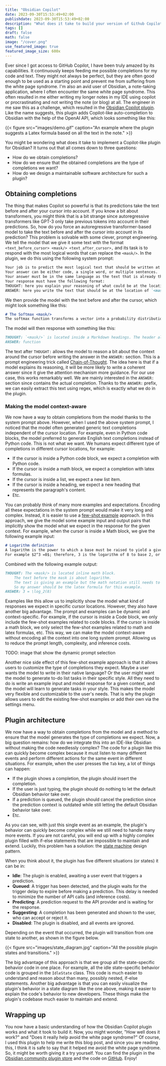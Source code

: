 ```yaml
---
title: "Obsidian Copilot"
date: 2023-09-30T15:53:49+02:00
publishdate: 2023-09-30T15:53:49+02:00
description: "What does it take to build your version of Github Copilot? Find out here, where I explain how I built the Obsidian Copilot plugin."
tags: []
draft: false
math: false
image: "/cover.png"
use_featured_image: true
featured_image_size: 600x
---
```


Ever since I got access to GitHub Copilot, I have been truly amazed by its capabilities.
It continuously keeps feeding me possible completions for my code and text.
They might not always be perfect, but they are often good enough to be used as a starting point and prevent me from suffering from the white page syndrome.
I'm also an avid user of Obsidian, a note-taking application, where I often encounter the same white page syndrome.
This often resulted in me either writing my longer notes in my IDE using copilot or procrastinating and not writing the note (or blog) at all.
The engineer in me saw this as a challenge, which resulted in the [Obsidian Copilot plugin](https://obsidian.md/plugins?search=Copilot%20auto%20completion).
Like the name suggests, this plugin adds Copilot-like auto-completion to Obsidian with the help of the OpenAI API, which looks something like this:

{{< figure src="images/demo.gif" caption="An example where the plugin suggests a Latex formula based on all the text in the note." >}}

You might be wondering what does it take to implement a Copilot-like plugin for Obsidian?
It turns out that all comes down to three questions:

- How do we obtain completions?
- How do we ensure that the obtained completions are the type of completions we want?
- How do we design a maintainable software architecture for such a plugin?

## Obtaining completions

The thing that makes Copilot so powerful is that its predictions take the text before and after your cursor into account.
If you know a bit about transformers, you might think that is a bit strange since autoregressive transformers like GPT-3 only take previous tokens into account in their predictions.
So, how do you force an autoregressive transformer-based model to take the text before and after the cursor into account in its prediction?
This problem is solvable with some clever, prompt engineering.
We tell the model that we give it some text with the format `<text_before_cursor> <mask/> <text_after_cursor>,` and its task is to respond with the most logical words that can replace the `<mask/>`.
In the plugin, we do this using the following system prompt:

```markdown
Your job is to predict the most logical text that should be written at the location of the `<mask/>`.
Your answer can be either code, a single word, or multiple sentences.
Your answer must be in the same language as the text that is already there.
Your response must have the following format:
THOUGHT: here you explain your reasoning of what could be at the location of `<mask/>`
ANSWER: here you write the text that should be at the location of `<mask/>`
```

We then provide the model with the text before and after the cursor, which might look something like this:

```markdown
# The Softmax <mask/>
The softmax function transforms a vector into a probability distribution such that the sum of the vector is equal to 1
```

The model will then response with something like this:

```markdown
THOUGHT: `<mask/>` is located inside a Markdown headings. The header already contains the text "The Softmax" contains so my answer should be coherent with that. The text after `<mask/>` is about the softmax function, so the title should reflect this.
ANSWER: function
```

The text after `THOUGHT:` allows the model to reason a bit about the context around the cursor before writing the answer in the `ANSWER:` section.
This is a prompt engineering trick called [Chain-of-Thought](https://www.promptingguide.ai/techniques/cot ).
The idea here is that if a model explains its reasoning, it will be more likely to write a coherent answer since it give the attention mechanism more guidance.
For our use case, this works remarkably well.
We are mainly interested in the `ANSWER:` section since contains the actual completion.
Thanks to the `ANSWER:` prefix, we can easily extract this text using regex, which is exactly what we do in the plugin.

### Making the model context-aware

We now have a way to obtain completions from the model thanks to the system prompt above.
However, when I used the above system prompt, I noticed that the model often generated generic text completions independent of the cursor location.
For example, even in Python code blocks, the model preferred to generate English text completions instead of Python code.
This is not what we want.
We humans expect different type of completions in different cursor locations, for example:

- If the cursor is inside a Python code block, we expect a completion with Python code.
- If the cursor is inside a math block, we expect a completion with latex formulas.
- If the cursor is inside a list, we expect a new list item.
- If the cursor is inside a heading, we expect a new heading that represents the paragraph's content.
- Etc.

You can probably think of many more examples and expectations.
Encoding all these expectations in the system prompt would make it very long and complex.
Instead, it is easier to use a [few-shot example](https://www.promptingguide.ai/techniques/fewshot) approach.
In this approach, we give the model some example input and output pairs that implicitly show the model what we expect in the response for the given context.
For example, when the cursor is inside a Math block, we give the following example input:

```markdown
# Logarithm definition
A logarithm is the power to which a base must be raised to yield a given number.
For example $2^3 =8$; therefore, 3 is the logarithm of 8 to base 2, or in other words $<mask/>$.
```

Combined with the following example output:

```markdown
THOUGHT: The <mask/> is located inline math block. 
    The text before the mask is about logarithm. 
    The text is giving an example but the math notation still needs to be completed. 
    So my answer should be the latex formula for this example.  
ANSWER: 3 = \log_2(8)
```

Examples like this allow us to implicitly show the model what kind of responses we expect in specific cursor locations.
However, they also have another big advantage.
The prompt and examples can be dynamic and context-specific.
For example, if the cursor is inside a Code block, we only include the few-shot examples related to code blocks.
If the cursor is inside a math block, we only select the few-shot examples related to math and latex formulas, etc.
This way, we can make the model context-aware without encoding all the context into one long system prompt.
Allowing us to reduce the prompt length, complexity, and inference costs.

TODO: image that show the dynamic prompt selection

Another nice side effect of this few-shot example approach is that it allows users to customize the type of completions they expect.
Maybe a user wants the model to write in their native language?
Or the user might want the model to generate to-do list tasks in their specific style.
All they need to do is write an example input and model response for a given context, and the model will learn to generate tasks in your style.
This makes the model very flexible and customizable to the user's needs.
That is why the plugin allows users to edit the existing few-shot examples or add their own via the settings menu.

## Plugin architecture

We now have a way to obtain completions from the model and a method to ensure that the model generates the type of completions we expect.
Now, a big question remains: how do we integrate this into an IDE-like Obsidian without making the code needlessly complex?
The code for a plugin like this can quickly become complex because it must listen to many different events and perform different actions for the same event in different situations.
For example, when the user presses the `Tab` key, a lot of things can happen:

- If the plugin shows a completion, the plugin should insert the completion.
- If the user is just typing, the plugin should do nothing to let the default Obsidian behavior take over.
- If a prediction is queued, the plugin should cancel the prediction since the prediction context is outdated while still letting the default Obsidian behavior take over.
- Etc.

As you can see, with just this single event as an example, the plugin's behavior can quickly become complex while we still need to handle many more events.
If you are not careful, you will end up with a highly complex plugin filled with if-else statements that are impossible to maintain and extend.
Luckily, this problem has a solution: the [state machine](https://refactoring.guru/design-patterns/state) design pattern.

When you think about it, the plugin has five different situations (or states) it can be in:

- **Idle**: The plugin is enabled, awaiting a user event that triggers a prediction.
- **Queued**: A trigger has been detected, and the plugin waits for the trigger delay to expire before making a prediction. This delay is needed to minimize the number of API calls (and inference costs).
- **Predicting**: A prediction request to the API provider and is waiting for the response.
- **Suggesting**: A completion has been generated and shown to the user, who can accept or reject it.
- **Disabled**: The plugin is disabled, and all events are ignored.

Depending on the event that occurred, the plugin will transition from one state to another, as shown in the figure below.

{{< figure src="images/state_diagram.jpg" caption="All the possible plugin states and transitions." >}}

The big advantage of this approach is that we group all the state-specific behavior code in one place.
For example, all the idle state-specific behavior code is grouped in the `IdleState` class.
This code is much easier to understand and reason about than many, possibly nested, if-else statements.
Another big advantage is that you can easily visualize the plugin's behavior in a state diagram like the one above, making it easier to explain the code's behavior to new developers.
These things make the plugin's codebase much easier to maintain and extend.

## Wrapping up

You now have a basic understanding of how the Obsidian Copilot plugin works and what it took to build it.
Now, you might wonder, "How well does it work?" and "Does it really help avoid the white page syndrome?"
Of course, I used this plugin to help me write this blog post, and since you are reading this, I think it is safe to say that it helped me avoid the white page syndrome.
So, it might be worth giving it a try yourself. You can find the plugin in the [Obsidian community plugin store](https://obsidian.md/plugins?search=Copilot%20auto%20completion) and the code on [GitHub](https://github.com/j0rd1smit/obsidian-copilot-auto-completion).
Enjoy!
